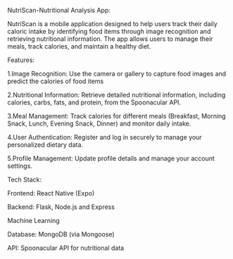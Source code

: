 NutriScan-Nutritional Analysis App:

NutriScan is a mobile application designed to help users track their daily caloric intake by identifying food items through image recognition and retrieving nutritional information. The app allows users to manage their meals, track calories, and maintain a healthy diet.


Features:

1.Image Recognition: Use the camera or gallery to capture food images and predict the calories of food items

2.Nutritional Information: Retrieve detailed nutritional information, including calories, carbs, fats, and protein, from the Spoonacular API.

3.Meal Management: Track calories for different meals (Breakfast, Morning Snack, Lunch, Evening Snack, Dinner) and monitor daily intake.

4.User Authentication: Register and log in securely to manage your personalized dietary data.

5.Profile Management: Update profile details and manage your account settings.


Tech Stack:

Frontend: React Native (Expo)

Backend: Flask, Node.js and Express

Machine Learning

Database: MongoDB (via Mongoose)

API: Spoonacular API for nutritional data
